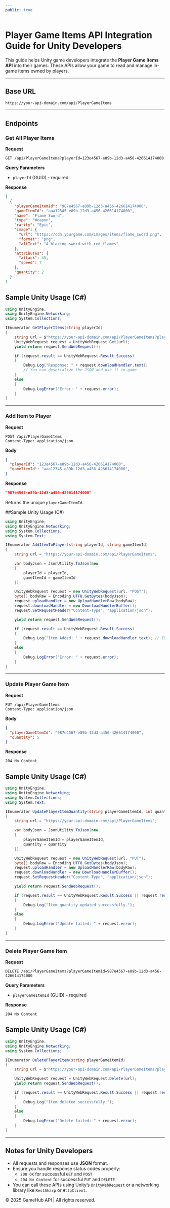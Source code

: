 ```yaml
---
public: true
---
```

#  Player Game Items API Integration Guide for Unity Developers

This guide helps Unity game developers integrate the **Player Game Items API** into their games. These APIs allow your game to read and manage in-game items owned by players.

---

##  Base URL

```
https://your-api-domain.com/api/PlayerGameItems
```

---

## Endpoints

###  Get All Player Items

**Request**

```http
GET /api/PlayerGameItems?playerId=123e4567-e89b-12d3-a456-426614174000
```

**Query Parameters**
- `playerId` (GUID) - required

**Response**

```json
[
  {
    "playerGameItemId": "987e4567-e89b-12d3-a456-426614174000",
    "gameItemId": "aaa12345-e89b-12d3-a456-426614174000",
    "name": "Flame Sword",
    "type": "Weapon",
    "rarity": "Epic",
    "image": {
      "url": "https://cdn.yourgame.com/images/items/flame_sword.png",
      "format": "png",
      "altText": "A blazing sword with red flames"
    },
    "attributes": {
      "attack": 45,
      "speed": 7
    },
    "quantity": 2
  }
]
```
## Sample Unity Usage (C#)

```csharp
using UnityEngine;
using UnityEngine.Networking;
using System.Collections;

IEnumerator GetPlayerItems(string playerId)
{
    string url = $"https://your-api-domain.com/api/PlayerGameItems?playerId={playerId}";
    UnityWebRequest request = UnityWebRequest.Get(url);
    yield return request.SendWebRequest();

    if (request.result == UnityWebRequest.Result.Success)
    {
        Debug.Log("Response: " + request.downloadHandler.text);
        // You can deserialize the JSON and use it in-game
    }
    else
    {
        Debug.LogError("Error: " + request.error);
    }
}
```

---

### Add Item to Player

**Request**

```http
POST /api/PlayerGameItems
Content-Type: application/json
```

**Body**

```json
{
  "playerId": "123e4567-e89b-12d3-a456-426614174000",
  "gameItemId": "aaa12345-e89b-12d3-a456-426614174000",
}
```

**Response**

```json
"987e4567-e89b-12d3-a456-426614174000"
```

Returns the unique `playerGameItemId`.

##Sample Unity Usage (C#)
```csharp
using UnityEngine;
using UnityEngine.Networking;
using System.Collections;
using System.Text;

IEnumerator AddItemToPlayer(string playerId, string gameItemId)
{
    string url = "https://your-api-domain.com/api/PlayerGameItems";

    var bodyJson = JsonUtility.ToJson(new
    {
        playerId = playerId,
        gameItemId = gameItemId
    });

    UnityWebRequest request = new UnityWebRequest(url, "POST");
    byte[] bodyRaw = Encoding.UTF8.GetBytes(bodyJson);
    request.uploadHandler = new UploadHandlerRaw(bodyRaw);
    request.downloadHandler = new DownloadHandlerBuffer();
    request.SetRequestHeader("Content-Type", "application/json");

    yield return request.SendWebRequest();

    if (request.result == UnityWebRequest.Result.Success)
    {
        Debug.Log("Item Added: " + request.downloadHandler.text); // ID of added item
    }
    else
    {
        Debug.LogError("Error: " + request.error);
    }
}

```
---

### Update Player Game Item

**Request**

```http
PUT /api/PlayerGameItems
Content-Type: application/json
```

**Body**

```json
{
  "playerGameItemId": "987e4567-e89b-12d3-a456-426614174000",
  "quantity": 5
}
```

**Response**
```http
204 No Content
```
## Sample Unity Usage (C#)
```csharp
using UnityEngine;
using UnityEngine.Networking;
using System.Collections;
using System.Text;

IEnumerator UpdatePlayerItemQuantity(string playerGameItemId, int quantity)
{
    string url = "https://your-api-domain.com/api/PlayerGameItems";

    var bodyJson = JsonUtility.ToJson(new
    {
        playerGameItemId = playerGameItemId,
        quantity = quantity
    });

    UnityWebRequest request = new UnityWebRequest(url, "PUT");
    byte[] bodyRaw = Encoding.UTF8.GetBytes(bodyJson);
    request.uploadHandler = new UploadHandlerRaw(bodyRaw);
    request.downloadHandler = new DownloadHandlerBuffer();
    request.SetRequestHeader("Content-Type", "application/json");

    yield return request.SendWebRequest();

    if (request.result == UnityWebRequest.Result.Success || request.responseCode == 204)
    {
        Debug.Log("Item quantity updated successfully.");
    }
    else
    {
        Debug.LogError("Update failed: " + request.error);
    }
}

```
---

### Delete Player Game Item

**Request**

```http
DELETE /api/PlayerGameItems?playerGameItemId=987e4567-e89b-12d3-a456-426614174000
```

**Query Parameters**
- `playerGameItemId` (GUID) - required

**Response**
```http
204 No Content
```
## Sample Unity Usage (C#)
```csharp
using UnityEngine;
using UnityEngine.Networking;
using System.Collections;

IEnumerator DeletePlayerItem(string playerGameItemId)
{
    string url = $"https://your-api-domain.com/api/PlayerGameItems?playerGameItemId={playerGameItemId}";

    UnityWebRequest request = UnityWebRequest.Delete(url);
    yield return request.SendWebRequest();

    if (request.result == UnityWebRequest.Result.Success || request.responseCode == 204)
    {
        Debug.Log("Item deleted successfully.");
    }
    else
    {
        Debug.LogError("Delete failed: " + request.error);
    }
}

```
---

## Notes for Unity Developers

- All requests and responses use **JSON** format.
- Ensure you handle response status codes properly:
  - `200 OK` for successful `GET` and `POST`
  - `204 No Content` for successful `PUT` and `DELETE`
- You can call these APIs using Unity’s `UnityWebRequest` or a networking library like `RestSharp` or `HttpClient`.


© 2025 GameHub API | All rights reserved.